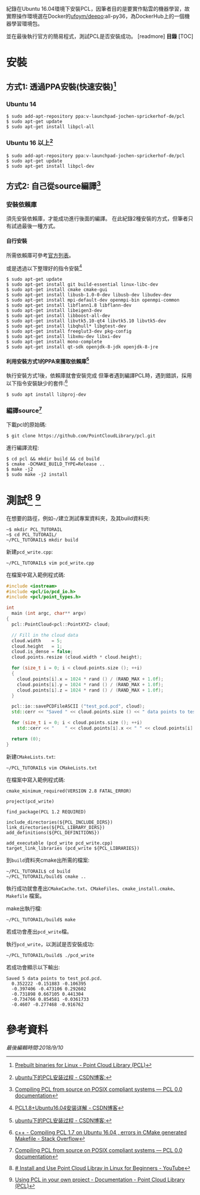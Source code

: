 紀錄在Ubuntu 16.04環境下安裝PCL，因筆者目的是要實作點雲的機器學習，故實際操作環境選在Docker的[ufoym/deepo](https://hub.docker.com/r/ufoym/deepo/):all-py36，為DockerHub上的一個機器學習環境包。

並在最後執行官方的簡易程式，測試PCL是否安裝成功。
[readmore]
**目錄**
[TOC]
# 安裝
## 方式1: 透過PPA安裝(快速安裝)[^1]
### Ubuntu 14
```shell
$ sudo add-apt-repository ppa:v-launchpad-jochen-sprickerhof-de/pcl
$ sudo apt-get update
$ sudo apt-get install libpcl-all
```
### Ubuntu 16 以上[^2]
```shell
$ sudo add-apt-repository ppa:v-launchpad-jochen-sprickerhof-de/pcl
$ sudo apt-get update
$ sudo apt-get install libpcl-dev
```
## 方式2:  自己從source編譯[^3]
### 安裝依賴庫
須先安裝依賴庫，才能成功進行後面的編譯。
在此紀錄2種安裝的方式，但筆者只有試過最後一種方式。
#### 自行安裝
所需依賴庫可參考[官方列表](http://www.pointclouds.org/documentation/tutorials/compiling_pcl_posix.php#id5)。

或是透過以下整理好的指令安裝[^4]
```shell
$ sudo apt-get update
$ sudo apt-get install git build-essential linux-libc-dev
$ sudo apt-get install cmake cmake-gui 
$ sudo apt-get install libusb-1.0-0-dev libusb-dev libudev-dev
$ sudo apt-get install mpi-default-dev openmpi-bin openmpi-common  
$ sudo apt-get install libflann1.8 libflann-dev
$ sudo apt-get install libeigen3-dev
$ sudo apt-get install libboost-all-dev
$ sudo apt-get install libvtk5.10-qt4 libvtk5.10 libvtk5-dev
$ sudo apt-get install libqhull* libgtest-dev
$ sudo apt-get install freeglut3-dev pkg-config
$ sudo apt-get install libxmu-dev libxi-dev 
$ sudo apt-get install mono-complete
$ sudo apt-get install qt-sdk openjdk-8-jdk openjdk-8-jre
```
#### 利用安裝方式1的PPA來獲取依賴庫[^2]
執行安裝方式1後，依賴庫就會安裝完成
但筆者遇到編譯PCL時，遇到錯誤，採用以下指令安裝缺少的套件:[^5]
```shell
$ sudo apt install libproj-dev
```
### 編譯source[^3]
下載pcl的原始碼:
```shell
$ git clone https://github.com/PointCloudLibrary/pcl.git
```

進行編譯流程:
```shell
$ cd pcl && mkdir build && cd build
$ cmake -DCMAKE_BUILD_TYPE=Release ..
$ make -j2
$ sudo make -j2 install
```
# 測試[^6] [^7]
在想要的路徑，例如`~/`建立測試專案資料夾，及其build資料夾:
```shell
~$ mkdir PCL_TUTORAIL
~$ cd PCL_TUTORAIL/
~/PCL_TUTORAIL$ mkdir build
```

新建`pcd_write.cpp`:
```shell
~/PCL_TUTORAIL$ vim pcd_write.cpp
```
在檔案中寫入範例程式碼:
```c++
#include <iostream>
#include <pcl/io/pcd_io.h>
#include <pcl/point_types.h>

int
  main (int argc, char** argv)
{
  pcl::PointCloud<pcl::PointXYZ> cloud;

  // Fill in the cloud data
  cloud.width    = 5;
  cloud.height   = 1;
  cloud.is_dense = false;
  cloud.points.resize (cloud.width * cloud.height);

  for (size_t i = 0; i < cloud.points.size (); ++i)
  {
    cloud.points[i].x = 1024 * rand () / (RAND_MAX + 1.0f);
    cloud.points[i].y = 1024 * rand () / (RAND_MAX + 1.0f);
    cloud.points[i].z = 1024 * rand () / (RAND_MAX + 1.0f);
  }

  pcl::io::savePCDFileASCII ("test_pcd.pcd", cloud);
  std::cerr << "Saved " << cloud.points.size () << " data points to test_pcd.pcd." << std::endl;

  for (size_t i = 0; i < cloud.points.size (); ++i)
    std::cerr << "    " << cloud.points[i].x << " " << cloud.points[i].y << " " << cloud.points[i].z << std::endl;

  return (0);
}
```

新建`CMakeLists.txt`:
```shell
~/PCL_TUTORAIL$ vim CMakeLists.txt
```
在檔案中寫入範例程式碼:
```
cmake_minimum_required(VERSION 2.8 FATAL_ERROR)

project(pcd_write)

find_package(PCL 1.2 REQUIRED)

include_directories(${PCL_INCLUDE_DIRS})
link_directories(${PCL_LIBRARY_DIRS})
add_definitions(${PCL_DEFINITIONS})

add_executable (pcd_write pcd_write.cpp)
target_link_libraries (pcd_write ${PCL_LIBRARIES})
```

到`build`資料夾cmake出所需的檔案:
```shell
~/PCL_TUTORAIL$ cd build
~/PCL_TUTORAIL/build$ cmake ..
```
執行成功就會產出`CMakeCache.txt`、`CMakeFiles`、`cmake_install.cmake`、`Makefile` 檔案。

make出執行檔:
```shell
~/PCL_TUTORAIL/build$ make
```
若成功會產出`pcd_write`檔。

執行`pcd_write`，以測試是否安裝成功:
```shell
~/PCL_TUTORAIL/build$ ./pcd_write
```
若成功會顯示以下輸出:
```
Saved 5 data points to test_pcd.pcd.
  0.352222 -0.151883 -0.106395
  -0.397406 -0.473106 0.292602
  -0.731898 0.667105 0.441304
  -0.734766 0.854581 -0.0361733
  -0.4607 -0.277468 -0.916762
```
# 參考資料
[^1]:[Prebuilt binaries for Linux - Point Cloud Library (PCL)](http://pointclouds.org/downloads/linux.html)

[^2]:[ubuntu下的PCL安装过程 - CSDN博客:](https://blog.csdn.net/mush_room/article/details/78339578)

[^3]:[Compiling PCL from source on POSIX compliant systems — PCL 0.0 documentation](http://www.pointclouds.org/documentation/tutorials/compiling_pcl_posix.php)

[^4]:[PCL1.8+Ubuntu16.04安装详解 - CSDN博客](https://blog.csdn.net/dantengc/article/details/78446600)

[^5]:[c++ - Compiling PCL 1.7 on Ubuntu 16.04 , errors in CMake generated Makefile - Stack Overflow](https://stackoverflow.com/questions/37369369/compiling-pcl-1-7-on-ubuntu-16-04-errors-in-cmake-generated-makefile)

[^6]:[# Install and Use Point Cloud Libray in Linux for Beginners - YouTube](https://www.youtube.com/watch?v=5lU6RiS4pfE)

[^7]:[Using PCL in your own project - Documentation - Point Cloud Library (PCL)](http://pointclouds.org/documentation/tutorials/using_pcl_pcl_config.php)

*最後編輯時間:2018/9/10*
<!--stackedit_data:
eyJwcm9wZXJ0aWVzIjoiZGF0ZTogJzIwMTgtMDktMTAnXG4iLC
JoaXN0b3J5IjpbLTIxMDU5MDgzODhdfQ==
-->